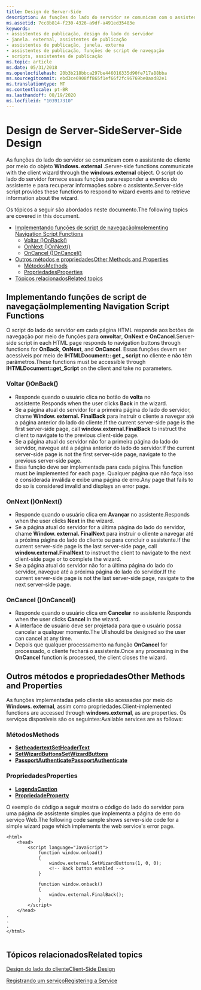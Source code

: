```yaml
---
title: Design de Server-Side
description: As funções do lado do servidor se comunicam com o assistente do cliente por meio do objeto Windows. external. O script do lado do servidor fornece essas funções para responder a eventos do assistente e para recuperar informações sobre o assistente.
ms.assetid: 7cc8b814-f230-4326-a9df-a491ed35483e
keywords:
- assistentes de publicação, design do lado do servidor
- janela. external, assistentes de publicação
- assistentes de publicação, janela. externa
- assistentes de publicação, funções de script de navegação
- scripts, assistentes de publicação
ms.topic: article
ms.date: 05/31/2018
ms.openlocfilehash: 20b3b218bbca297be446016335d90fe717a88bba
ms.sourcegitcommit: ebd3ce6908ff865f1ef66f2fc96769be0aad82e1
ms.translationtype: MT
ms.contentlocale: pt-BR
ms.lasthandoff: 08/19/2020
ms.locfileid: "103917310"
---
```

# <a name="server-side-design"></a><span data-ttu-id="32bb9-109">Design de Server-Side</span><span class="sxs-lookup"><span data-stu-id="32bb9-109">Server-Side Design</span></span>

<span data-ttu-id="32bb9-110">As funções do lado do servidor se comunicam com o assistente do cliente por meio do objeto **Windows. external** .</span><span class="sxs-lookup"><span data-stu-id="32bb9-110">Server-side functions communicate with the client wizard through the **windows.external** object.</span></span> <span data-ttu-id="32bb9-111">O script do lado do servidor fornece essas funções para responder a eventos do assistente e para recuperar informações sobre o assistente.</span><span class="sxs-lookup"><span data-stu-id="32bb9-111">Server-side script provides these functions to respond to wizard events and to retrieve information about the wizard.</span></span>

<span data-ttu-id="32bb9-112">Os tópicos a seguir são abordados neste documento.</span><span class="sxs-lookup"><span data-stu-id="32bb9-112">The following topics are covered in this document.</span></span>

-   [<span data-ttu-id="32bb9-113">Implementando funções de script de navegação</span><span class="sxs-lookup"><span data-stu-id="32bb9-113">Implementing Navigation Script Functions</span></span>](#implementing-navigation-script-functions)
    -   [<span data-ttu-id="32bb9-114">Voltar ()</span><span class="sxs-lookup"><span data-stu-id="32bb9-114">OnBack()</span></span>](#onback)
    -   [<span data-ttu-id="32bb9-115">OnNext ()</span><span class="sxs-lookup"><span data-stu-id="32bb9-115">OnNext()</span></span>](#onnext)
    -   [<span data-ttu-id="32bb9-116">OnCancel ()</span><span class="sxs-lookup"><span data-stu-id="32bb9-116">OnCancel()</span></span>](#oncancel)
-   [<span data-ttu-id="32bb9-117">Outros métodos e propriedades</span><span class="sxs-lookup"><span data-stu-id="32bb9-117">Other Methods and Properties</span></span>](#other-methods-and-properties)
    -   [<span data-ttu-id="32bb9-118">Métodos</span><span class="sxs-lookup"><span data-stu-id="32bb9-118">Methods</span></span>](#methods)
    -   [<span data-ttu-id="32bb9-119">Propriedades</span><span class="sxs-lookup"><span data-stu-id="32bb9-119">Properties</span></span>](#properties)
-   [<span data-ttu-id="32bb9-120">Tópicos relacionados</span><span class="sxs-lookup"><span data-stu-id="32bb9-120">Related topics</span></span>](#related-topics)

## <a name="implementing-navigation-script-functions"></a><span data-ttu-id="32bb9-121">Implementando funções de script de navegação</span><span class="sxs-lookup"><span data-stu-id="32bb9-121">Implementing Navigation Script Functions</span></span>

<span data-ttu-id="32bb9-122">O script do lado do servidor em cada página HTML responde aos botões de navegação por meio de funções para **onvoltar**, **OnNext** e **OnCancel**.</span><span class="sxs-lookup"><span data-stu-id="32bb9-122">Server-side script in each HTML page responds to navigation buttons through functions for **OnBack**, **OnNext**, and **OnCancel**.</span></span> <span data-ttu-id="32bb9-123">Essas funções devem ser acessíveis por meio de **IHTMLDocument:: get \_ script** no cliente e não têm parâmetros.</span><span class="sxs-lookup"><span data-stu-id="32bb9-123">These functions must be accessible through **IHTMLDocument::get\_Script** on the client and take no parameters.</span></span>

### <a name="onback"></a><span data-ttu-id="32bb9-124">Voltar ()</span><span class="sxs-lookup"><span data-stu-id="32bb9-124">OnBack()</span></span>

-   <span data-ttu-id="32bb9-125">Responde quando o usuário clica no botão de **volta** no assistente.</span><span class="sxs-lookup"><span data-stu-id="32bb9-125">Responds when the user clicks **Back** in the wizard.</span></span>
-   <span data-ttu-id="32bb9-126">Se a página atual do servidor for a primeira página do lado do servidor, chame **Window. external. FinalBack** para instruir o cliente a navegar até a página anterior do lado do cliente.</span><span class="sxs-lookup"><span data-stu-id="32bb9-126">If the current server-side page is the first server-side page, call **window.external.FinalBack** to instruct the client to navigate to the previous client-side page.</span></span>
-   <span data-ttu-id="32bb9-127">Se a página atual do servidor não for a primeira página do lado do servidor, navegue até a página anterior do lado do servidor.</span><span class="sxs-lookup"><span data-stu-id="32bb9-127">If the current server-side page is not the first server-side page, navigate to the previous server-side page.</span></span>
-   <span data-ttu-id="32bb9-128">Essa função deve ser implementada para cada página.</span><span class="sxs-lookup"><span data-stu-id="32bb9-128">This function must be implemented for each page.</span></span> <span data-ttu-id="32bb9-129">Qualquer página que não faça isso é considerada inválida e exibe uma página de erro.</span><span class="sxs-lookup"><span data-stu-id="32bb9-129">Any page that fails to do so is considered invalid and displays an error page.</span></span>

### <a name="onnext"></a><span data-ttu-id="32bb9-130">OnNext ()</span><span class="sxs-lookup"><span data-stu-id="32bb9-130">OnNext()</span></span>

-   <span data-ttu-id="32bb9-131">Responde quando o usuário clica em **Avançar** no assistente.</span><span class="sxs-lookup"><span data-stu-id="32bb9-131">Responds when the user clicks **Next** in the wizard.</span></span>
-   <span data-ttu-id="32bb9-132">Se a página atual do servidor for a última página do lado do servidor, chame **Window. external. FinalNext** para instruir o cliente a navegar até a próxima página do lado do cliente ou para concluir o assistente.</span><span class="sxs-lookup"><span data-stu-id="32bb9-132">If the current server-side page is the last server-side page, call **window.external.FinalNext** to instruct the client to navigate to the next client-side page or to complete the wizard.</span></span>
-   <span data-ttu-id="32bb9-133">Se a página atual do servidor não for a última página do lado do servidor, navegue até a próxima página do lado do servidor.</span><span class="sxs-lookup"><span data-stu-id="32bb9-133">If the current server-side page is not the last server-side page, navigate to the next server-side page.</span></span>

### <a name="oncancel"></a><span data-ttu-id="32bb9-134">OnCancel ()</span><span class="sxs-lookup"><span data-stu-id="32bb9-134">OnCancel()</span></span>

-   <span data-ttu-id="32bb9-135">Responde quando o usuário clica em **Cancelar** no assistente.</span><span class="sxs-lookup"><span data-stu-id="32bb9-135">Responds when the user clicks **Cancel** in the wizard.</span></span>
-   <span data-ttu-id="32bb9-136">A interface de usuário deve ser projetada para que o usuário possa cancelar a qualquer momento.</span><span class="sxs-lookup"><span data-stu-id="32bb9-136">The UI should be designed so the user can cancel at any time.</span></span>
-   <span data-ttu-id="32bb9-137">Depois que qualquer processamento na função **OnCancel** for processado, o cliente fechará o assistente.</span><span class="sxs-lookup"><span data-stu-id="32bb9-137">Once any processing in the **OnCancel** function is processed, the client closes the wizard.</span></span>

## <a name="other-methods-and-properties"></a><span data-ttu-id="32bb9-138">Outros métodos e propriedades</span><span class="sxs-lookup"><span data-stu-id="32bb9-138">Other Methods and Properties</span></span>

<span data-ttu-id="32bb9-139">As funções implementadas pelo cliente são acessadas por meio do **Windows. external**, assim como propriedades.</span><span class="sxs-lookup"><span data-stu-id="32bb9-139">Client-implemented functions are accessed through **windows.external**, as are properties.</span></span> <span data-ttu-id="32bb9-140">Os serviços disponíveis são os seguintes:</span><span class="sxs-lookup"><span data-stu-id="32bb9-140">Available services are as follows:</span></span>

### <a name="methods"></a><span data-ttu-id="32bb9-141">Métodos</span><span class="sxs-lookup"><span data-stu-id="32bb9-141">Methods</span></span>

-   [<span data-ttu-id="32bb9-142">**Setheadertext**</span><span class="sxs-lookup"><span data-stu-id="32bb9-142">**SetHeaderText**</span></span>](/windows/desktop/shell/iwebwizardhost-setheadertext)
-   [<span data-ttu-id="32bb9-143">**SetWizardButtons**</span><span class="sxs-lookup"><span data-stu-id="32bb9-143">**SetWizardButtons**</span></span>](/windows/desktop/shell/iwebwizardhost-setwizardbuttons)
-   [<span data-ttu-id="32bb9-144">**PassportAuthenticate**</span><span class="sxs-lookup"><span data-stu-id="32bb9-144">**PassportAuthenticate**</span></span>](/windows/desktop/shell/inewwdevents-passportauthenticate)

### <a name="properties"></a><span data-ttu-id="32bb9-145">Propriedades</span><span class="sxs-lookup"><span data-stu-id="32bb9-145">Properties</span></span>

-   <span data-ttu-id="32bb9-146">[**Legenda**](/previous-versions/windows/desktop/legacy/bb774352(v=vs.85))</span><span class="sxs-lookup"><span data-stu-id="32bb9-146">[**Caption**](/previous-versions/windows/desktop/legacy/bb774352(v=vs.85))</span></span>
-   [<span data-ttu-id="32bb9-147">**Propriedade**</span><span class="sxs-lookup"><span data-stu-id="32bb9-147">**Property**</span></span>](/windows/desktop/shell/iwebwizardhost-property)

<span data-ttu-id="32bb9-148">O exemplo de código a seguir mostra o código do lado do servidor para uma página de assistente simples que implementa a página de erro do serviço Web.</span><span class="sxs-lookup"><span data-stu-id="32bb9-148">The following code sample shows server-side code for a simple wizard page which implements the web service's error page.</span></span>


```
<html>
    <head>
        <script language="JavaScript">
            function window.onload()
            {
                window.external.SetWizardButtons(1, 0, 0);    
                <!-- Back button enabled -->
            }

            function window.onback()
            {
                window.external.FinalBack();
            }
        </script>
    </head>
.
.
.
</html>
                    
```



## <a name="related-topics"></a><span data-ttu-id="32bb9-149">Tópicos relacionados</span><span class="sxs-lookup"><span data-stu-id="32bb9-149">Related topics</span></span>

<dl> <dt>

[<span data-ttu-id="32bb9-150">Design do lado do cliente</span><span class="sxs-lookup"><span data-stu-id="32bb9-150">Client-Side Design</span></span>](pubwiz-client.md)
</dt> <dt>

[<span data-ttu-id="32bb9-151">Registrando um serviço</span><span class="sxs-lookup"><span data-stu-id="32bb9-151">Registering a Service</span></span>](pubwiz-reg.md)
</dt> </dl>

 

 